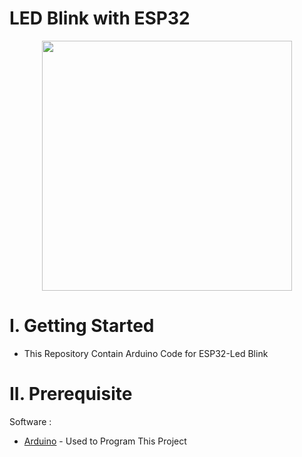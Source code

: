 # LED Blink with ESP32 

<p align="center">
  <img width="400" height="400" src="https://user-images.githubusercontent.com/47783115/120321608-b5fa4100-c30d-11eb-8e6f-84f811ee2b13.jpg">
</p>

# I. Getting Started
* This Repository Contain Arduino Code for ESP32-Led Blink 

# II. Prerequisite

Software :

* [Arduino](arduino.cc) - Used to Program This Project
